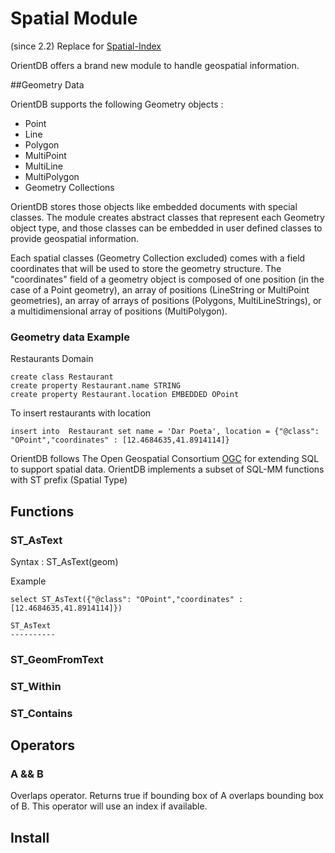 # Spatial Module

(since 2.2) Replace for [Spatial-Index](Spatial-Index.md)


OrientDB offers a brand new module to handle geospatial information. 


##Geometry Data

OrientDB supports the following Geometry objects :

* Point
* Line
* Polygon
* MultiPoint
* MultiLine
* MultiPolygon
* Geometry Collections


OrientDB stores those objects like embedded documents with special classes.
The module creates abstract classes that represent each Geometry object type, and those classes
can be embedded in user defined classes to provide geospatial information.

Each spatial classes (Geometry Collection excluded) comes with a field coordinates that will be used to store the geometry structure.
The "coordinates" field of a geometry object is composed of one position (in the case of a Point geometry), an array of positions (LineString or MultiPoint geometries), an array of arrays of positions (Polygons, MultiLineStrings), or a multidimensional array of positions (MultiPolygon).

### Geometry data Example 

Restaurants Domain

```
create class Restaurant
create property Restaurant.name STRING
create property Restaurant.location EMBEDDED OPoint
```

To insert restaurants with location

```
insert into  Restaurant set name = 'Dar Poeta', location = {"@class": "OPoint","coordinates" : [12.4684635,41.8914114]}
```


OrientDB follows The Open Geospatial Consortium [OGC](http://www.opengeospatial.org/standards/sfs) for extending SQL to support spatial data.
OrientDB implements a subset of SQL-MM functions with ST prefix (Spatial Type)

## Functions

### ST_AsText

Syntax : ST_AsText(geom)

Example

```
select ST_AsText({"@class": "OPoint","coordinates" : [12.4684635,41.8914114]})

ST_AsText
----------

```

### ST_GeomFromText

### ST_Within

### ST_Contains

## Operators

### A && B
Overlaps operator. Returns true if bounding box of A overlaps bounding box of B.
This operator will use an index if available.



## Install 
